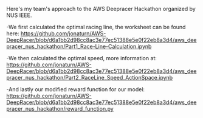 Here's my team's approach to the AWS Deepracer Hackathon organized by NUS IEEE.

-We first calculated the optimal racing line, the worksheet can be found here: https://github.com/jonaturn/AWS-DeepRacer/blob/d6a1bb2d98cc8ac3e77ec51388e5e0f22eb8a3d4/aws_deepracer_nus_hackathon/Part1_Race-Line-Calculation.ipynb

-We then calculated the optimal speed, more information at: https://github.com/jonaturn/AWS-DeepRacer/blob/d6a1bb2d98cc8ac3e77ec51388e5e0f22eb8a3d4/aws_deepracer_nus_hackathon/Part2_RaceLine_Speed_ActionSpace.ipynb

-And lastly our modified reward function for our model: https://github.com/jonaturn/AWS-DeepRacer/blob/d6a1bb2d98cc8ac3e77ec51388e5e0f22eb8a3d4/aws_deepracer_nus_hackathon/reward_function.py
